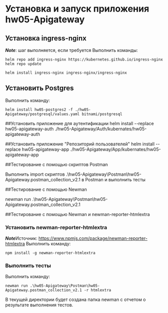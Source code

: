 # Установка и запуск приложения hw05-Apigateway

## Установка ingress-nginx

***Note***: шаг выполняется, если требуется
Выполнить команды:
```
helm repo add ingress-nginx https://kubernetes.github.io/ingress-nginx
helm repo update

helm install ingress-nginx ingress-nginx/ingress-nginx
```

## Установить Postgres

Выполнить команду:
```
helm install hw05-postgres2 -f ./hw05-Apigateway/postgresql/values.yaml bitnami/postgresql
```

##Установить приложение для аутентификации
helm install --replace hw05-apigateway-auth ./hw05-Apigateway/Auth/kubernates/hw05-apigateway-auth

##Установить приложение "Репозиторий пользователей"
helm install --replace hw05-apigateway-app ./hw05-Apigateway/App/kubernates/hw05-apigateway-app

##Тестирование с помощью скриптов Postman

Выполнить import скриптов .\hw05-Apigateway\Postman\hw05-Apigateway.postman_collection_v2.1 в Postman и выполнить тесты

##Тестирование с помощью Newman

newman run .\hw05-Apigateway\Postman\hw05-Apigateway.postman_collection_v2.1 

##Тестирование с помощью Newman и newman-reporter-htmlextra

### Установить newman-reporter-htmlextra
***Note***Источник: https://www.npmjs.com/package/newman-reporter-htmlextra
Выполнить команду:
```
npm install -g newman-reporter-htmlextra
```
### Выполнить тесты

Выполнить команду:
```
newman run .\hw05-Apigateway\Postman\hw05-Apigateway.postman_collection_v2.1 -r htmlextra
```
В текущей директории будет создана папка newman с отчетом о результате выполнения тестов.